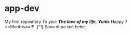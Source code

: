 # app-dev
My first repository
*To you: **The love of my life, Yunis***
Happy 7 ==Months==!!!. [^1]
~~Sana di pa last hehe.~~
